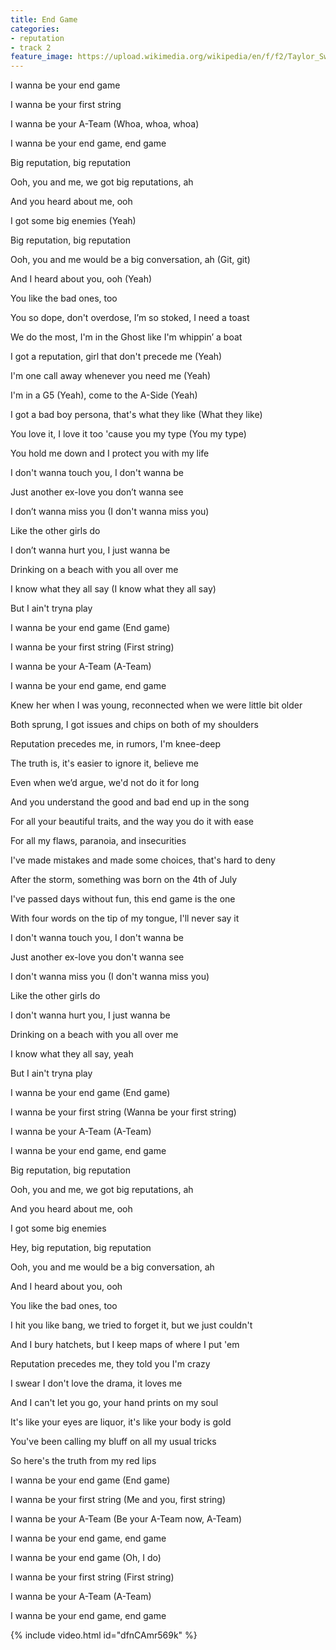 ```yaml
---
title: End Game
categories:
- reputation
- track 2
feature_image: https://upload.wikimedia.org/wikipedia/en/f/f2/Taylor_Swift_-_Reputation.png
--- 
```

I wanna be your end game

I wanna be your first string

I wanna be your A-Team (Whoa, whoa, whoa)

I wanna be your end game, end game

Big reputation, big reputation

Ooh, you and me, we got big reputations, ah

And you heard about me, ooh

I got some big enemies (Yeah)

Big reputation, big reputation

Ooh, you and me would be a big conversation, ah (Git, git)

And I heard about you, ooh (Yeah)

You like the bad ones, too

You so dope, don't overdose, I’m so stoked, I need a toast

We do the most, I'm in the Ghost like I'm whippin’ a boat

I got a reputation, girl that don't precede me (Yeah)

I'm one call away whenever you need me (Yeah)

I'm in a G5 (Yeah), come to the A-Side (Yeah)

I got a bad boy persona, that's what they like (What they like)

You love it, I love it too 'cause you my type (You my type)

You hold me down and I protect you with my life

I don't wanna touch you, I don't wanna be

Just another ex-love you don’t wanna see

I don’t wanna miss you (I don't wanna miss you)

Like the other girls do

I don’t wanna hurt you, I just wanna be

Drinking on a beach with you all over me

I know what they all say (I know what they all say)

But I ain't tryna play

I wanna be your end game (End game)

I wanna be your first string (First string)

I wanna be your A-Team (A-Team)

I wanna be your end game, end game

Knew her when I was young, reconnected when we were little bit older

Both sprung, I got issues and chips on both of my shoulders

Reputation precedes me, in rumors, I'm knee-deep

The truth is, it's easier to ignore it, believe me

Even when we’d argue, we'd not do it for long

And you understand the good and bad end up in the song

For all your beautiful traits, and the way you do it with ease

For all my flaws, paranoia, and insecurities

I've made mistakes and made some choices, that's hard to deny

After the storm, something was born on the 4th of July

I've passed days without fun, this end game is the one

With four words on the tip of my tongue, I'll never say it

I don't wanna touch you, I don't wanna be

Just another ex-love you don't wanna see

I don't wanna miss you (I don't wanna miss you)

Like the other girls do

I don't wanna hurt you, I just wanna be

Drinking on a beach with you all over me

I know what they all say, yeah

But I ain't tryna play

I wanna be your end game (End game)

I wanna be your first string (Wanna be your first string)

I wanna be your A-Team (A-Team)

I wanna be your end game, end game

Big reputation, big reputation

Ooh, you and me, we got big reputations, ah

And you heard about me, ooh

I got some big enemies

Hey, big reputation, big reputation

Ooh, you and me would be a big conversation, ah

And I heard about you, ooh

You like the bad ones, too

I hit you like bang, we tried to forget it, but we just couldn't

And I bury hatchets, but I keep maps of where I put 'em

Reputation precedes me, they told you I'm crazy

I swear I don't love the drama, it loves me

And I can't let you go, your hand prints on my soul

It's like your eyes are liquor, it's like your body is gold

You've been calling my bluff on all my usual tricks

So here's the truth from my red lips

I wanna be your end game (End game)

I wanna be your first string (Me and you, first string)

I wanna be your A-Team (Be your A-Team now, A-Team)

I wanna be your end game, end game

I wanna be your end game (Oh, I do)

I wanna be your first string (First string)

I wanna be your A-Team (A-Team)

I wanna be your end game, end game

{% include video.html id="dfnCAmr569k" %}


